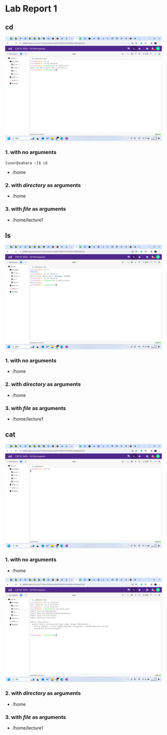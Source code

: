 # Lab Report 1
## cd
![Image](cd.png)
### 1. with no arguments
  ```
  [user@sahara ~]$ cd

  ```
  * /home

### 2. with *directory* as arguments
  * /home

### 3. with *file* as arguments
  * /home/lecture1


## ls
![Image](ls.png)
### 1. with no arguments
  * /home

### 2. with *directory* as arguments
  * /home

### 3. with *file* as arguments
  * /home/lecture1

## cat
![Image](cat1.png)
### 1. with no arguments
  * /home

![Image](cat2.png)
### 2. with *directory* as arguments
  * /home

### 3. with *file* as arguments
  * /home/lecture1
